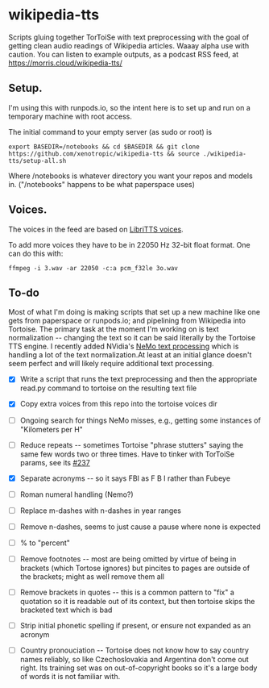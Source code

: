 # wikipedia-tts
Scripts gluing together TorToiSe with text preprocessing with the goal of getting clean audio readings of Wikipedia articles. Waaay alpha use with caution. You can listen to example outputs, as a podcast RSS feed, at https://morris.cloud/wikipedia-tts/ 

## Setup.

I'm using this with runpods.io, so the intent here is to set up and run on a temporary machine with root access. 

The initial command to your empty server (as sudo or root) is

`export BASEDIR=/notebooks && cd $BASEDIR && git clone https://github.com/xenotropic/wikipedia-tts && source ./wikipedia-tts/setup-all.sh`

Where /notebooks is whatever directory you want your repos and models in. ("/notebooks" happens to be what paperspace uses) 

## Voices. 

The voices in the feed are based on [LibriTTS voices](https://www.openslr.org/60/).  
 
To add more voices they have to be in 22050 Hz 32-bit float format. One can do this with:

`ffmpeg -i 3.wav -ar 22050 -c:a pcm_f32le 3o.wav`

## To-do

Most of what I'm doing is making scripts that set up a new machine like one gets from paperspace or runpods.io; and pipelining from Wikipedia into Tortoise. The primary task at the moment I'm working on is text normalization -- changing the text so it can be said literally by the Tortoise TTS engine.  I recently added NVidia's [NeMo text processing](https://github.com/NVIDIA/NeMo-text-processing/) which is handling a lot of the text normalization.At least at an initial glance doesn't seem perfect and will likely require additional text processing.

- [x] Write a script that runs the text preprocessing and then the appropriate read.py command to tortoise on the resulting text file
- [x] Copy extra voices from this repo into the tortoise voices dir
- [ ] Ongoing search for things NeMo misses, e.g., getting some instances of "Kilometers per H"
- [ ] Reduce repeats -- sometimes Tortoise "phrase stutters" saying the same few words two or three times. Have to tinker with TorToiSe params, see its [#237](https://github.com/neonbjb/tortoise-tts/issues/237)
- [x] Separate acronyms -- so it says FBI as F B I rather than Fubeye
- [ ] Roman numeral handling (Nemo?)
- [ ] Replace m-dashes with n-dashes in year ranges
- [ ] Remove n-dashes, seems to just cause a pause where none is expected
- [ ] % to "percent"
- [ ] Remove footnotes -- most are being omitted by virtue of being in brackets (which Tortose ignores) but pincites to pages are outside of the brackets; might as well remove them all
- [ ] Remove brackets in quotes -- this is a common pattern to "fix" a quotation so it is readable out of its context, but then tortoise skips the bracketed text which is bad
- [ ] Strip initial phonetic spelling if present, or ensure not expanded as an acronym
- [ ] Country pronouciation -- Tortoise does not know how to say country names reliably, so like Czechoslovakia and Argentina don't come out right. Its training set was on out-of-copyright books so it's a large body of words it is not familiar with. 

